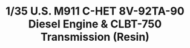 ---
title: "1/35 U.S. M911 C-HET 8V-92TA-90 Diesel Engine & CLBT-750 Transmission (Resin)"
price: 6750.0
desc: ""
img_path: "/assets/img/MM SPS-055.jpg"
brand: AK
available: true
special_offer: false
new: false
soon: false
cat: "Plasticne-Makete"
subcat: "PM-MENG"
subsubcat: ""
sifra: "MM SPS-055"
---